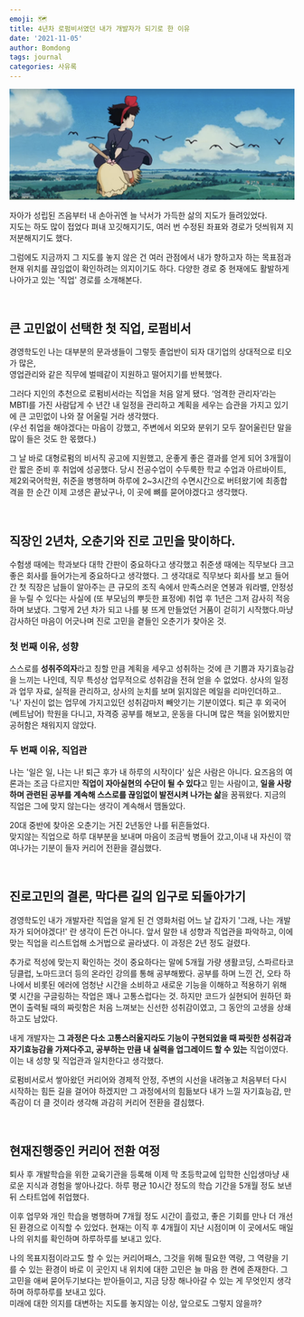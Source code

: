 ```yaml
---
emoji: 🗺
title: 4년차 로펌비서였던 내가 개발자가 되기로 한 이유
date: '2021-11-05'
author: Bomdong
tags: journal
categories: 사유록
---
```


![kiki.png](./kiki.png)

자아가 성립된 즈음부터 내 손아귀엔 늘 낙서가 가득한 삶의 지도가 들려있었다.<br/>
지도는 하도 많이 접었다 펴내 꼬깃해지기도, 여러 번 수정된 좌표와 경로가 덧씌워져 지저분해지기도 했다.<br/>

그럼에도 지금까지 그 지도를 놓지 않은 건 여러 관점에서 내가 향하고자 하는 목표점과 현재 위치를 끊임없이 확인하려는 의지이기도 하다.
다양한 경로 중 현재에도 활발하게 나아가고 있는 '직업' 경로를 소개해본다.

<br/>

## 큰 고민없이 선택한 첫 직업, 로펌비서

경영학도인 나는 대부분의 문과생들이 그렇듯 졸업반이 되자 대기업의 상대적으로 티오가 많은,<br/>
영업관리와 같은 직무에 벌떼같이 지원하고 떨어지기를 반복했다.

그러다 지인의 추천으로 로펌비서라는 직업을 처음 알게 됐다. ‘엄격한 관리자’라는 MBTI를 가진 사람답게 수 년간 내 일정을 관리하고 계획을 세우는 습관을 가지고 있기에 큰 고민없이 나와 잘 어울릴 거라 생각했다.
<br/>
(우선 취업을 해야겠다는 마음이 강했고, 주변에서 외모와 분위기 모두 잘어울린단 말을 많이 들은 것도 한 몫했다.)

그 날 바로 대형로펌의 비서직 공고에 지원했고, 운좋게 좋은 결과를 얻게 되어 3개월이란 짧은 준비 후 취업에 성공했다.
당시 전공수업이 수두룩한 학교 수업과 아르바이트, 제2외국어학원, 취준을 병행하며 하루에 2~3시간의 수면시간으로 버텨왔기에 최종합격을 한 순간 이제 고생은 끝났구나, 이 곳에 뼈를 묻어야겠다고 생각했다.

<br/>

## 직장인 2년차, 오춘기와 진로 고민을 맞이하다.

수험생 때에는 학과보다 대학 간판이 중요하다고 생각했고 취준생 때에는 직무보다 크고 좋은 회사를 들어가는게 중요하다고 생각했다.
그 생각대로 직무보다 회사를 보고 들어간 첫 직장은 남들이 알아주는 큰 규모의 조직 속에서 만족스러운 연봉과 워라밸, 안정성을 누릴 수 있다는 사실에 (또 부모님의 뿌듯한 표정에) 취업 후 1년은 그저 감사히 적응하며 보냈다.
그렇게 2년 차가 되고 나를 붕 뜨게 만들었던 거품이 걷히기 시작했다.마냥 감사하던 마음이 어긋나며 진로 고민을 곁들인 오춘기가 찾아온 것.

### 첫 번째 이유, 성향

스스로를 **성취주의자**라고 칭할 만큼 계획을 세우고 성취하는 것에 큰 기쁨과 자기효능감을 느끼는 나인데, 직무 특성상 업무적으로 성취감을 전혀 얻을 수 없었다.
상사의 일정과 업무 자료, 실적을 관리하고, 상사의 눈치를 보며 읽지않은 메일을 리마인더하고..
'나' 자신이 없는 업무에 가지고있던 성취감마저 빼앗기는 기분이였다.
퇴근 후 외국어(베트남어) 학원을 다니고, 자격증 공부를 해보고, 운동을 다니며 많은 책을 읽어봤지만 공허함은 채워지지 않았다.

### 두 번째 이유, 직업관

나는 '일은 일, 나는 나! 퇴근 후가 내 하루의 시작이다' 싶은 사람은 아니다.
요즈음의 여론과는 조금 다르지만 **직업이 자아실현의 수단이 될 수 있다**고 믿는 사람이고, **일을 사랑하며 관련된 공부를 계속해 스스로를 끊임없이 발전시켜 나가는 삶**을 꿈꿔왔다. 지금의 직업은 그에 맞지 않는다는 생각이 계속해서 맴돌았다.

20대 중반에 찾아온 오춘기는 거진 2년동안 나를 뒤흔들었다. <br/>
맞지않는 직업으로 하루 대부분을 보내며 마음이 조금씩 병들어 갔고,이내 내 자신이 깎여나가는 기분이 들자 커리어 전환을 결심했다.

<br/>

## 진로고민의 결론, 막다른 길의 입구로 되돌아가기

경영학도인 내가 개발자란 직업을 알게 된 건 영화처럼 어느 날 갑자기 '그래, 나는 개발자가 되어야겠다!' 란 생각이 든건 아니다. 
앞서 말한 내 성향과 직업관을 파악하고, 이에 맞는 직업을 리스트업해 소거법으로 골라냈다. 이 과정은 2년 정도 걸렸다.

추가로 적성에 맞는지 확인하는 것이 중요하다는 말에 5개월 가량 생활코딩, 스파르타코딩클럽, 노마드코더 등의 온라인 강의를 통해 공부해봤다.
공부를 하며 느낀 건, 오타 하나에서 비롯된 에러에 엄청난 시간을 소비하고 
새로운 기능을 이해하고 적용하기 위해 몇 시간을 구글링하는 작업은 꽤나 고통스럽다는 것.
하지만 코드가 실현되어 원하던 화면이 출력될 때의 짜릿함은 처음 느껴보는 신선한 성취감이였고, 그 동안의 고생을 상쇄하고도 남았다.

내게 개발자는 **그 과정은 다소 고통스러울지라도 기능이 구현되었을 때 짜릿한 성취감과 자기효능감을 가져다주고, 공부하는 만큼 내 실력을 업그레이드 할 수 있는** 직업이였다. 이는 내 성향 및 직업관과 일치한다고 생각했다.

로펌비서로서 쌓아왔던 커리어와 경제적 안정, 주변의 시선을 내려놓고 처음부터 다시 시작하는 힘든 길을 걸어야 하겠지만 
그 과정에서의 힘듦보다 내가 느낄 자기효능감, 만족감이 더 클 것이라 생각해 과감히 커리어 전환을 결심했다.

<br/>

## 현재진행중인 커리어 전환 여정

퇴사 후 개발학습을 위한 교육기관을 등록해 이제 막 초등학교에 입학한 신입생마냥 새로운 지식과 경험을 쌓아나갔다. 하루 평균 10시간 정도의 학습 기간을 5개월 정도 보낸 뒤 스타트업에 취업했다.

이후 업무와 개인 학습을 병행하며 7개월 정도 시간이 흘렀고, 좋은 기회를 만나 더 개선된 환경으로 이직할 수 있었다. 현재는 이직 후 4개월이 지난 시점이며 이 곳에서도 매일 나의 위치를 확인하며 하루하루를 보내고 있다.

나의 목표지점이라고도 할 수 있는 커리어패스, 그것을 위해 필요한 역량, 
그 역량을 기를 수 있는 환경이 바로 이 곳인지 내 위치에 대한 고민은 늘 마음 한 켠에 존재한다.
그 고민을 애써 묻어두기보다는 받아들이고, 지금 당장 해나아갈 수 있는 게 무엇인지 생각하며 하루하루를 보내고 있다. <br/>
미래에 대한 의지를 대변하는 지도를 놓지않는 이상, 앞으로도 그렇지 않을까?

```toc
```